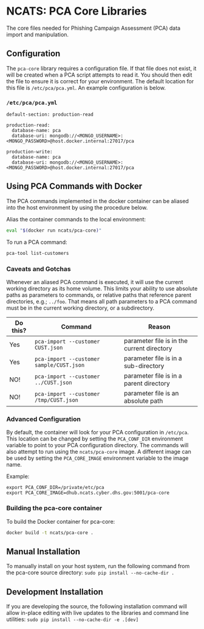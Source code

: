 # NCATS: PCA Core Libraries

The core files needed for Phishing Campaign Assessment (PCA) data import and manipulation.

## Configuration

The `pca-core` library requires a configuration file. If that file does not exist, it will be created when a PCA script attempts to read it. You should then edit the file to ensure it is correct for your environment. The default location for this file is `/etc/pca/pca.yml`. An example configuration is below.

### `/etc/pca/pca.yml`

```
default-section: production-read

production-read:
  database-name: pca
  database-uri: mongodb://<MONGO_USERNAME>:<MONGO_PASSWORD>@host.docker.internal:27017/pca

production-write:
  database-name: pca
  database-uri: mongodb://<MONGO_USERNAME>:<MONGO_PASSWORD>@host.docker.internal:27017/pca
```

## Using PCA Commands with Docker

The PCA commands implemented in the docker container can be aliased into the host environment by using the procedure below.

Alias the container commands to the local environment:

```bash
eval "$(docker run ncats/pca-core)"
```

To run a PCA command:

```bash
pca-tool list-customers
```

### Caveats and Gotchas

Whenever an aliased PCA command is executed, it will use the current working directory as its home volume. This limits your ability to use absolute paths as parameters to commands, or relative paths that reference parent directories, e.g.; `../foo`. That means all path parameters to a PCA command must be in the current working directory, or a subdirectory.

| Do this? | Command                                  | Reason                                     |
| -------- | ---------------------------------------- | ------------------------------------------ |
| Yes      | `pca-import --customer CUST.json`        | parameter file is in the current directory |
| Yes      | `pca-import --customer sample/CUST.json` | parameter file is in a sub-directory       |
| NO!      | `pca-import --customer ../CUST.json`     | parameter file is in a parent directory    |
| NO!      | `pca-import --customer /tmp/CUST.json`   | parameter file is an absolute path         |

### Advanced Configuration

By default, the container will look for your PCA configuration in `/etc/pca`. This location can be changed by setting the `PCA_CONF_DIR` environment variable to point to your PCA configuration directory. The commands will also attempt to run using the `ncats/pca-core` image. A different image can be used by setting the `PCA_CORE_IMAGE` environment variable to the image name.

Example:

```
export PCA_CONF_DIR=/private/etc/pca
export PCA_CORE_IMAGE=dhub.ncats.cyber.dhs.gov:5001/pca-core
```

### Building the pca-core container

To build the Docker container for pca-core:

```bash
docker build -t ncats/pca-core .
```

## Manual Installation

To manually install on your host system, run the following command from the pca-core source directory:
`sudo pip install --no-cache-dir .`

## Development Installation

If you are developing the source, the following installation command will allow in-place editing with live updates to the libraries and command line utilities:
`sudo pip install --no-cache-dir -e .[dev]`
